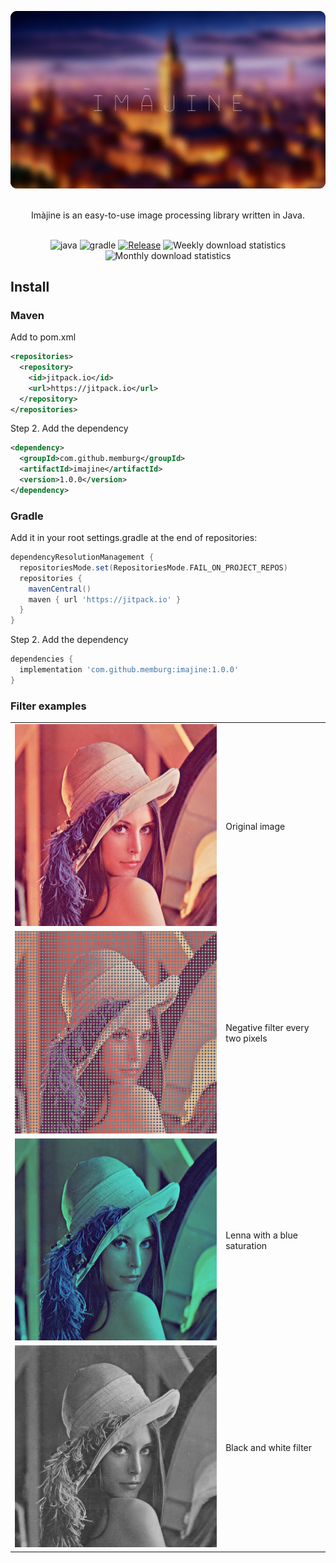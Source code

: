 ![alt text](/resources/header.png)

<p align="center">
  <br/>
  Imàjine is an easy-to-use image processing library written in Java.
  <br/>
  <br/>
</p>

<div align="center">

![java](https://img.shields.io/badge/java-21.0.5-b07219.svg)
![gradle](https://img.shields.io/badge/gradle-8.11-02303a.svg)
[![Release](https://jitpack.io/v/memburg/imajine.svg)](https://jitpack.io/#memburg/imajine)
![Weekly download statistics](https://jitpack.io/v/memburg/imajine/week.svg)
![Monthly download statistics](https://jitpack.io/v/memburg/imajine/month.svg)
</div>

## Install

### Maven

Add to pom.xml

```xml
<repositories>
  <repository>
    <id>jitpack.io</id>
    <url>https://jitpack.io</url>
  </repository>
</repositories>
```

Step 2. Add the dependency

```xml
<dependency>
  <groupId>com.github.memburg</groupId>
  <artifactId>imajine</artifactId>
  <version>1.0.0</version>
</dependency>
```

### Gradle

Add it in your root settings.gradle at the end of repositories:

```gradle
dependencyResolutionManagement {
  repositoriesMode.set(RepositoriesMode.FAIL_ON_PROJECT_REPOS)
  repositories {
    mavenCentral()
    maven { url 'https://jitpack.io' }
  }
}
```

Step 2. Add the dependency

```gradle
dependencies {
  implementation 'com.github.memburg:imajine:1.0.0'
}
```

### Filter examples

|   |   |
| - | - |
| ![]( /resources/lenna.png )          | Original image                   |
| ![]( /resources/lenna_negative.png ) | Negative filter every two pixels |
| ![]( /resources/lenna_colored.png )  | Lenna with a blue saturation     |
| ![]( /resources/lenna_bw.png )       | Black and white filter           |
